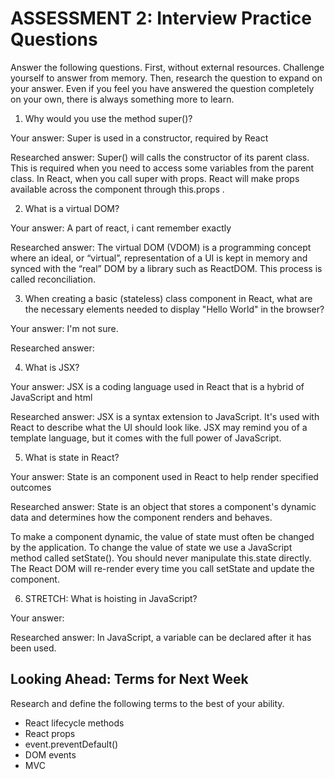 # ASSESSMENT 2: Interview Practice Questions

Answer the following questions. First, without external resources. Challenge yourself to answer from memory. Then, research the question to expand on your answer. Even if you feel you have answered the question completely on your own, there is always something more to learn.

1. Why would you use the method super()?

  Your answer: Super is used in a constructor, required by React

  Researched answer: Super() will calls the constructor of its parent class. This is required when you need to access some variables from the parent class. In React, when you call super with props. React will make props available across the component through this.props .



2. What is a virtual DOM?

  Your answer: A part of react, i cant remember exactly

  Researched answer: The virtual DOM (VDOM) is a programming concept where an ideal, or “virtual”, representation of a UI is kept in memory and synced with the “real” DOM by a library such as ReactDOM. This process is called reconciliation.



3. When creating a basic (stateless) class component in React, what are the necessary elements needed to display "Hello World" in the browser?

  Your answer: I'm not sure.

  Researched answer:



4. What is JSX?

  Your answer: JSX is a coding language used in React that is a hybrid of JavaScript and html

  Researched answer: JSX is a syntax extension to JavaScript. It's used with React to describe what the UI should look like. JSX may remind you of a template language, but it comes with the full power of JavaScript.





5. What is state in React?

  Your answer: State is an component used in React to help render specified outcomes

  Researched answer: State is an object that stores a component's dynamic data and determines how the component renders and behaves.

  To make a component dynamic, the value of state must often be changed by the application. To change the value of state we use a JavaScript method called setState(). You should never manipulate this.state directly. The React DOM will re-render every time you call setState and update the component.



6. STRETCH: What is hoisting in JavaScript?

  Your answer:

  Researched answer: In JavaScript, a variable can be declared after it has been used.



## Looking Ahead: Terms for Next Week

Research and define the following terms to the best of your ability.

- React lifecycle methods
- React props
- event.preventDefault()
- DOM events
- MVC

